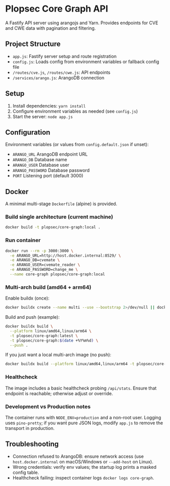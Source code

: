 # Plopsec Core Graph API

A Fastify API server using arangojs and Yarn. Provides endpoints for CVE and CWE data with pagination and filtering.

## Project Structure
- `app.js`: Fastify server setup and route registration
- `config.js`: Loads config from environment variables or fallback config file
- `/routes/cve.js`, `/routes/cwe.js`: API endpoints
- `/services/arango.js`: ArangoDB connection

## Setup
1. Install dependencies: `yarn install`
2. Configure environment variables as needed (see `config.js`)
3. Start the server: `node app.js`

## Configuration
Environment variables (or values from `config.default.json` if unset):
- `ARANGO_URL` ArangoDB endpoint URL
- `ARANGO_DB` Database name
- `ARANGO_USER` Database user
- `ARANGO_PASSWORD` Database password
- `PORT` Listening port (default 3000)

## Docker
A minimal multi-stage `Dockerfile` (alpine) is provided.

### Build single architecture (current machine)
```bash
docker build -t plopsec/core-graph:local .
```

### Run container
```bash
docker run --rm -p 3000:3000 \
  -e ARANGO_URL=http://host.docker.internal:8529/ \
  -e ARANGO_DB=cvemate \
  -e ARANGO_USER=cvemate_reader \
  -e ARANGO_PASSWORD=change_me \
  --name core-graph plopsec/core-graph:local
```

### Multi-arch build (amd64 + arm64)
Enable buildx (once):
```bash
docker buildx create --name multi --use --bootstrap 2>/dev/null || docker buildx use multi
```

Build and push (example):
```bash
docker buildx build \
  --platform linux/amd64,linux/arm64 \
  -t plopsec/core-graph:latest \
  -t plopsec/core-graph:$(date +%Y%m%d) \
  --push .
```

If you just want a local multi-arch image (no push):
```bash
docker buildx build --platform linux/amd64,linux/arm64 -t plopsec/core-graph:multi --load .
```

### Healthcheck
The image includes a basic healthcheck probing `/api/stats`. Ensure that endpoint is reachable; otherwise adjust or override.

### Development vs Production notes
The container runs with `NODE_ENV=production` and a non-root user. Logging uses `pino-pretty`; if you want pure JSON logs, modify `app.js` to remove the transport in production.

## Troubleshooting
- Connection refused to ArangoDB: ensure network access (use `host.docker.internal` on macOS/Windows or `--add-host` on Linux).
- Wrong credentials: verify env values; the startup log prints a masked config table.
- Healthcheck failing: inspect container logs `docker logs core-graph`.

